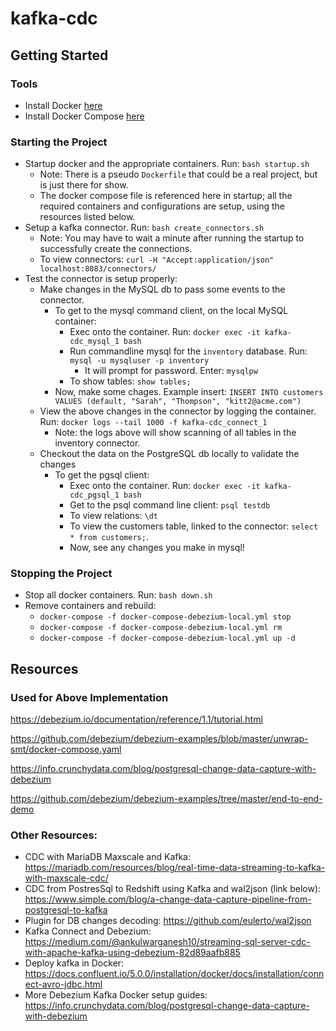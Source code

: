 # kafka-cdc

## Getting Started

### Tools
- Install Docker [here](https://docs.docker.com/engine/install/)
- Install Docker Compose [here](https://docs.docker.com/compose/install/)

### Starting the Project

- Startup docker and the appropriate containers. Run: `bash startup.sh`
    - Note: There is a pseudo `Dockerfile` that could be a real project, but is just there for show.
    - The docker compose file is referenced here in startup; all the required containers and configurations are setup, using the resources listed below.
- Setup a kafka connector. Run: `bash create_connectors.sh`
    - Note: You may have to wait a minute after running the startup to successfully create the connections.
    - To view connectors: `curl -H "Accept:application/json" localhost:8083/connectors/`
- Test the connector is setup properly:
    - Make changes in the MySQL db to pass some events to the connector.
        - To get to the mysql command client, on the local MySQL container:
            - Exec onto the container. Run: `docker exec -it kafka-cdc_mysql_1 bash`
            - Run commandline mysql for the `inventory` database. Run: `mysql -u mysqluser -p inventory`
                - It will prompt for password. Enter: `mysqlpw`
            - To show tables: `show tables;`
        - Now, make some chages. Example insert: `INSERT INTO customers VALUES (default, "Sarah", "Thompson", "kitt2@acme.com")`
    - View the above changes in the connector by logging the container. Run: `docker logs --tail 1000 -f kafka-cdc_connect_1`
        - Note: the logs above will show scanning of all tables in the inventory connector.
    - Checkout the data on the PostgreSQL db locally to validate the changes
        - To get the pgsql client:
            - Exec onto the container. Run: `docker exec -it kafka-cdc_pgsql_1 bash`
            - Get to the psql command line client: `psql testdb`
            - To view relations: `\dt`
            - To view the customers table, linked to the connector: `select * from customers;`.
            - Now, see any changes you make in mysql!

### Stopping the Project

- Stop all docker containers. Run: `bash down.sh`
- Remove containers and rebuild: 
    - `docker-compose -f docker-compose-debezium-local.yml stop`
    - `docker-compose -f docker-compose-debezium-local.yml rm`
    - `docker-compose -f docker-compose-debezium-local.yml up -d`

## Resources

### Used for Above Implementation

https://debezium.io/documentation/reference/1.1/tutorial.html

https://github.com/debezium/debezium-examples/blob/master/unwrap-smt/docker-compose.yaml

https://info.crunchydata.com/blog/postgresql-change-data-capture-with-debezium

https://github.com/debezium/debezium-examples/tree/master/end-to-end-demo


### Other Resources:

- CDC with MariaDB Maxscale and Kafka: https://mariadb.com/resources/blog/real-time-data-streaming-to-kafka-with-maxscale-cdc/
- CDC from PostresSql to Redshift using Kafka and wal2json (link below): https://www.simple.com/blog/a-change-data-capture-pipeline-from-postgresql-to-kafka
- Plugin for DB changes decoding: https://github.com/eulerto/wal2json
- Kafka Connect and Debezium: https://medium.com/@ankulwarganesh10/streaming-sql-server-cdc-with-apache-kafka-using-debezium-82d89aafb885
- Deploy kafka in Docker: https://docs.confluent.io/5.0.0/installation/docker/docs/installation/connect-avro-jdbc.html
- More Debezium Kafka Docker setup guides: https://info.crunchydata.com/blog/postgresql-change-data-capture-with-debezium
